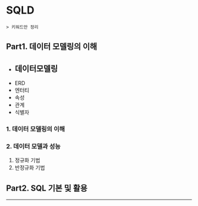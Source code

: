 # SQLD
    > 키워드만 정리
## Part1. 데이터 모델링의 이해

- 데이터모델링
  - 
- ERD
- 엔터티
- 속성
- 관계
- 식별자

### 1. 데이터 모델링의 이해



### 2. 데이터 모델과 성능
1. 정규화 기법
2. 반정규화 기법



## Part2. SQL 기본 및 활용




----